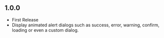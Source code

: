 ## 1.0.0

* First Release
* Display animated alert dialogs such as success, error, warning, confirm, loading or even a custom dialog.
